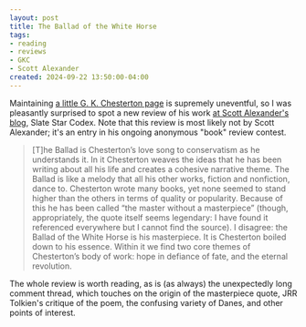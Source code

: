 ```yaml
---
layout: post
title: The Ballad of the White Horse
tags:
- reading
- reviews
- GKC
- Scott Alexander
created: 2024-09-22 13:50:00-04:00
---
```

Maintaining [a little G. K. Chesterton page](/gkc/) is supremely uneventful, so I was pleasantly surprised to spot a new review of his work [at Scott Alexander's blog](https://www.astralcodexten.com/p/your-book-review-the-ballad-of-the), Slate Star Codex.  Note that this review is most likely not by Scott Alexander; it's an entry in his ongoing anonymous "book" review contest.

> [T]he Ballad is Chesterton’s love song to conservatism as he understands it. In it Chesterton weaves the ideas that he has been writing about all his life and creates a cohesive narrative theme. The Ballad is like a melody that all his other works, fiction and nonfiction, dance to. Chesterton wrote many books, yet none seemed to stand higher than the others in terms of quality or popularity. Because of this he has been called “the master without a masterpiece” (though, appropriately, the quote itself seems legendary: I have found it referenced everywhere but I cannot find the source). I disagree: the Ballad of the White Horse is his masterpiece. It is Chesterton boiled down to his essence. Within it we find two core themes of Chesterton’s body of work: hope in defiance of fate, and the eternal revolution.

The whole review is worth reading, as is (as always) the unexpectedly long comment thread, which touches on the origin of the masterpiece quote, JRR Tolkien's critique of the poem, the confusing variety of Danes, and other points of interest.

